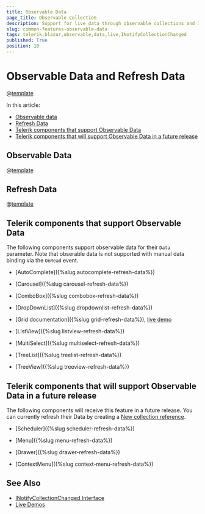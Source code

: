 ```yaml
---
title: Observable Data
page_title: Observable Collection
description: Support for live data through observable collections and INotifyCollectionChanged in Telerik UI for Blazor.
slug: common-features-observable-data
tags: telerik,blazor,observable,data,live,INotifyCollectionChanged 
published: True
position: 10
---
```


# Observable Data and Refresh Data

@[template](/_contentTemplates/common/observable-data.md#intro)

In this article:
* [Observable data](#observable-data)
* [Refresh Data](#refresh-data)
* [Telerik components that support Observable Data](#telerik-components-that-support-observable-data)
* [Telerik components that will support Observable Data in a future release](#telerik-components-that-will-support-observable-data-in-a-future-release)

## Observable Data

@[template](/_contentTemplates/common/observable-data.md#observable-data)


## Refresh Data 

@[template](/_contentTemplates/common/observable-data.md#refresh-data)


## Telerik components that support Observable Data

The following components support observable data for their `Data` parameter. Note that obserable data is not supported with manual data binding via the `OnRead` event.

* [AutoComplete]({%slug autocomplete-refresh-data%})

* [Carousel]({%slug carousel-refresh-data%})

* [ComboBox]({%slug combobox-refresh-data%})

* [DropDownList]({%slug dropdownlist-refresh-data%})

* [Grid documentation]({%slug grid-refresh-data%}), [live demo](https://demos.telerik.com/blazor-ui/grid/observable-data)

* [ListView]({%slug listview-refresh-data%})

* [MultiSelect]({%slug multiselect-refresh-data%})

* [TreeList]({%slug treelist-refresh-data%})

* [TreeView]({%slug treeview-refresh-data%})


## Telerik components that will support Observable Data in a future release

The following components will receive this feature in a future release. You can currently refresh their Data by creating a [New collection reference](#refresh-data).

* [Scheduler]({%slug scheduler-refresh-data%})

* [Menu]({%slug menu-refresh-data%})

* [Drawer]({%slug drawer-refresh-data%})

* [ContextMenu]({%slug context-menu-refresh-data%})


## See Also

  * [INotifyCollectionChanged Interface](https://docs.microsoft.com/en-us/dotnet/api/system.collections.specialized.inotifycollectionchanged?view=netframework-4.8)
  * [Live Demos](https://demos.telerik.com/blazor-ui/)
